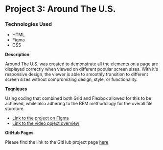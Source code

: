 # Project 3: Around The U.S.

### Technologies Used

- HTML
- Figma
- CSS

**Description**

Around The U.S. was created to demonstrate all the elements on a page are displayed correctly when viewed on different popular screen sizes. With it's responsive design, the viewer is able to smoothly transition to different screen sizes without compromizing design, style, or functionality.

**Teqniques**

Using coding that combined both Grid and Flexbox allowed for this to be achieved, while also adhering to the BEM methodology for the overall file sturcture.

- [Link to the project on Figma](https://www.figma.com/file/ii4xxsJ0ghevUOcssTlHZv/Sprint-3%3A-Around-the-US?node-id=0%3A1)
- [Link to the video poject overview](https://drive.google.com/file/d/1-SuQPeBQKOZyRb8kMXj7m5VdaGIiRvBH/view?usp=drivesdk)

**GitHub Pages**

Please find the link to the GitHub project page [here](https://russelpugh.github.io/se_project_aroundtheus/).
